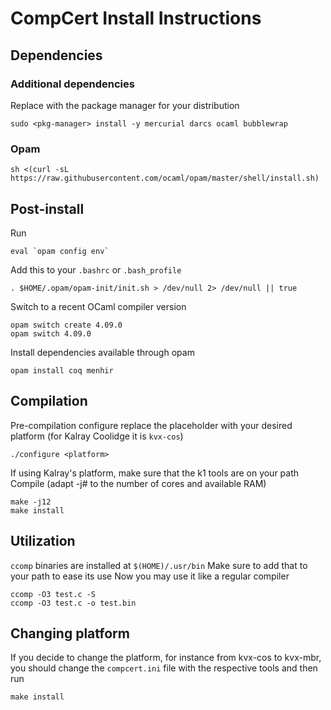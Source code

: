 # CompCert Install Instructions

## Dependencies

### Additional dependencies

Replace with the package manager for your distribution
```
sudo <pkg-manager> install -y mercurial darcs ocaml bubblewrap
```

### Opam

```
sh <(curl -sL https://raw.githubusercontent.com/ocaml/opam/master/shell/install.sh)
```

## Post-install
Run
```
eval `opam config env`
```
Add this to your `.bashrc` or `.bash_profile`
```
. $HOME/.opam/opam-init/init.sh > /dev/null 2> /dev/null || true
```
Switch to a recent OCaml compiler version
```
opam switch create 4.09.0
opam switch 4.09.0
```
Install dependencies available through opam
```
opam install coq menhir
```

## Compilation
Pre-compilation configure replace the placeholder with your desired platform
(for Kalray Coolidge it is `kvx-cos`)
```
./configure <platform>
```
If using Kalray's platform, make sure that the k1 tools are on your path
Compile (adapt -j# to the number of cores and available RAM)
```
make -j12
make install
```

## Utilization
`ccomp` binaries are installed at `$(HOME)/.usr/bin`
Make sure to add that to your path to ease its use
Now you may use it like a regular compiler
```
ccomp -O3 test.c -S
ccomp -O3 test.c -o test.bin
```

## Changing platform
If you decide to change the platform, for instance from kvx-cos to kvx-mbr, you
should change the `compcert.ini` file with the respective tools and then run
```
make install
```

